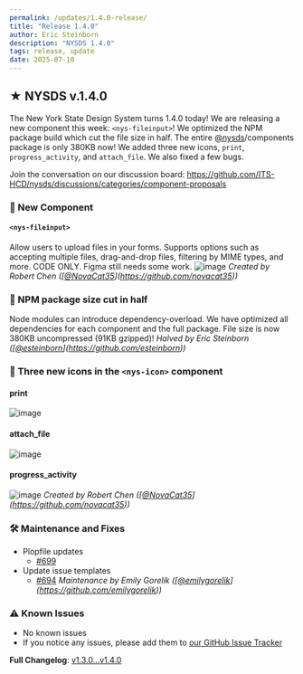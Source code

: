 ```yaml
---
permalink: /updates/1.4.0-release/
title: "Release 1.4.0"
author: Eric Steinborn
description: "NYSDS 1.4.0"
tags: release, update
date: 2025-07-10
---
```


## ★ NYSDS v.1.4.0

The New York State Design System turns 1.4.0 today! We are releasing a new component this week: `<nys-fileinput>`! We optimized the NPM package build which cut the file size in half. The entire [@nysds](https://github.com/nysds)/components package is only 380KB now! We added three new icons, `print`, `progress_activity`, and `attach_file`. We also fixed a few bugs.  

Join the conversation on our discussion board: https://github.com/ITS-HCD/nysds/discussions/categories/component-proposals

### 💠 New Component
#### `<nys-fileinput>`
Allow users to upload files in your forms. Supports options such as accepting multiple files, drag-and-drop files, filtering by MIME types, and more. CODE ONLY. Figma still needs some work.
![image](https://github.com/user-attachments/assets/[`a92741ce`](https://github.com/its-hcd/nysds/commit/a92741ce)-7497-43b2-8cc3-[`e0d1e8cb255c`](https://github.com/its-hcd/nysds/commit/e0d1e8cb255c))
_Created by Robert Chen ([[@NovaCat35](https://github.com/NovaCat35)](https://github.com/novacat35))_


### 🚀 NPM package size cut in half
Node modules can introduce dependency-overload. We have optimized all dependencies for each component and the full package. File size is now 380KB uncompressed (91KB gzipped)!
_Halved by Eric Steinborn ([[@esteinborn](https://github.com/esteinborn)](https://github.com/esteinborn))_


### 💼 Three new icons in the `<nys-icon>` component
#### print
![image](https://github.com/user-attachments/assets/[`fb676237`](https://github.com/its-hcd/nysds/commit/fb676237)-2019-43da-8b8f-[`99354e25a7bf`](https://github.com/its-hcd/nysds/commit/99354e25a7bf))
#### attach_file
![image](https://github.com/user-attachments/assets/[`5dc81558`](https://github.com/its-hcd/nysds/commit/5dc81558)-9047-4d58-b07a-[`cb4b14cfd43f`](https://github.com/its-hcd/nysds/commit/cb4b14cfd43f))
#### progress_activity
![image](https://github.com/user-attachments/assets/[`022e666e`](https://github.com/its-hcd/nysds/commit/022e666e)-7f8e-4678-bbda-[`b26474df1adb`](https://github.com/its-hcd/nysds/commit/b26474df1adb))
_Created by Robert Chen ([[@NovaCat35](https://github.com/NovaCat35)](https://github.com/novacat35))_


### 🛠 Maintenance and Fixes

- Plopfile updates
	- [#699](https://github.com/its-hcd/nysds/issues/699)
- Update issue templates
	- [#694](https://github.com/its-hcd/nysds/issues/694)
_Maintenance by Emily Gorelik ([[@emilygorelik](https://github.com/emilygorelik)](https://github.com/emilygorelik))_

### ⚠️ Known Issues

- No known issues
- If you notice any issues, please add them to [our GitHub Issue Tracker](https://github.com/ITS-HCD/nysds/issues)

**Full Changelog**: [v1.3.0...v1.4.0](https://github.com/ITS-HCD/nysds/compare/v1.3.0...v1.4.0)
